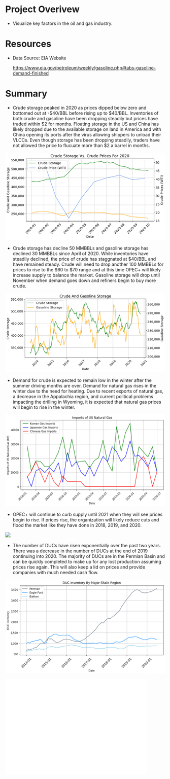 
# Project Overivew
* Visualize key factors in the oil and gas industry.
 

# Resources 
* Data Source: EIA Website <p>
  https://www.eia.gov/petroleum/weekly/gasoline.php#tabs-gasoline-demand-finished
  
# Summary
* Crude storage peaked in 2020 as prices dipped below zero and bottomed out at -$40/BBL before rising up to $40/BBL. Inventories of both crude and gasoline have been dropping steadily but prices have traded within $2 for months. Floating storage in the US and China has likely dropped due to the available storage on land in America and with China opening its ports after the virus allowing shippers to unload their VLCCs. Even though storage has been dropping steadily, traders have not allowed the price to flucuate more than $2 a barrel in months.

![](Crude_Storage_Images/Crude_Storage_Vs_Crude_Prices_For_2020.png)

* Crude storage has decline 50 MMBBLs and gasoline storage has declined 30 MMBBLs since April of 2020. While inventories have steadily declined, the price of crude has staggnated at $40/BBL and have remained steady. Crude will need to drop another 100 MMBBLs for prices to rise to the $60 to $70 range and at this time OPEC+ will likely increase supply to balance the market. Gasoline storage will drop until November when demand goes down and refiners begin to buy more crude.


![](Crude_Storage_Images/Crude_vs_Gasoline_Storage_API.png)

* Demand for crude is expected to remain low in the winter after the summer driving months are over. Demand for natural gas rises in the winter due to the need for heating. Due to recent exports of natural gas, a decrease in the Appalachia region, and current political problems impacting the drilling in Wyoming, it is expected that natural gas prices will begin to rise in the winter.

![](Imports_By_Country_Images/Korean_Gas_Imports.png)

* OPEC+ will continue to curb supply until 2021 when they will see prices begin to rise. If prices rise, the organization will likely reduce cuts and flood the market like they have done in 2018, 2019, and 2020. 

![]("Crude_Storage_Images/Crude_Storage_Vs_Crude_Prices.png)

* The number of DUCs have risen exponentially over the past two years. There was a decrease in the number of DUCs at the end of 2019 continuing into 2020. The majority of DUCs are in the Permian Basin and can be quickly completed to make up for any lost production assuming prices rise again. This will also keep a lid on prices and provide companies with much needed cash flow.

![](DUC_Images/Line_Graph_Permian_EF_Bakken.png)

![](DUC_Images/Bar_Chart_3_months_Permiman_Bakken_EF.png)

